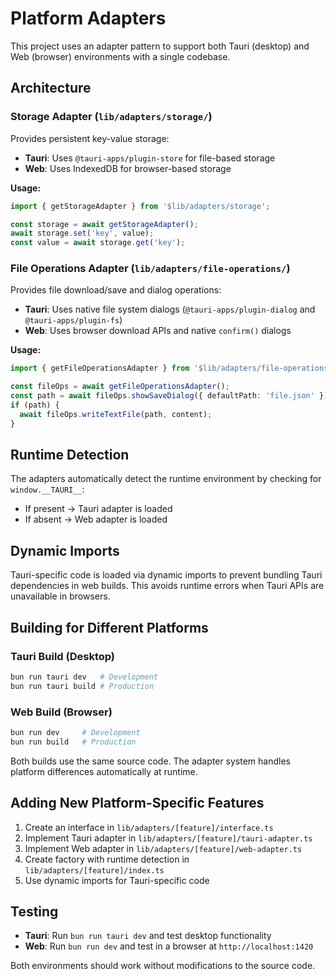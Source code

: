 # Platform Adapters

This project uses an adapter pattern to support both Tauri (desktop) and Web (browser) environments with a single codebase.

## Architecture

### Storage Adapter (`lib/adapters/storage/`)

Provides persistent key-value storage:
- **Tauri**: Uses `@tauri-apps/plugin-store` for file-based storage
- **Web**: Uses IndexedDB for browser-based storage

**Usage:**
```typescript
import { getStorageAdapter } from '$lib/adapters/storage';

const storage = await getStorageAdapter();
await storage.set('key', value);
const value = await storage.get('key');
```

### File Operations Adapter (`lib/adapters/file-operations/`)

Provides file download/save and dialog operations:
- **Tauri**: Uses native file system dialogs (`@tauri-apps/plugin-dialog` and `@tauri-apps/plugin-fs`)
- **Web**: Uses browser download APIs and native `confirm()` dialogs

**Usage:**
```typescript
import { getFileOperationsAdapter } from '$lib/adapters/file-operations';

const fileOps = await getFileOperationsAdapter();
const path = await fileOps.showSaveDialog({ defaultPath: 'file.json' });
if (path) {
  await fileOps.writeTextFile(path, content);
}
```

## Runtime Detection

The adapters automatically detect the runtime environment by checking for `window.__TAURI__`:
- If present → Tauri adapter is loaded
- If absent → Web adapter is loaded

## Dynamic Imports

Tauri-specific code is loaded via dynamic imports to prevent bundling Tauri dependencies in web builds. This avoids runtime errors when Tauri APIs are unavailable in browsers.

## Building for Different Platforms

### Tauri Build (Desktop)
```bash
bun run tauri dev   # Development
bun run tauri build # Production
```

### Web Build (Browser)
```bash
bun run dev     # Development
bun run build   # Production
```

Both builds use the same source code. The adapter system handles platform differences automatically at runtime.

## Adding New Platform-Specific Features

1. Create an interface in `lib/adapters/[feature]/interface.ts`
2. Implement Tauri adapter in `lib/adapters/[feature]/tauri-adapter.ts`
3. Implement Web adapter in `lib/adapters/[feature]/web-adapter.ts`
4. Create factory with runtime detection in `lib/adapters/[feature]/index.ts`
5. Use dynamic imports for Tauri-specific code

## Testing

- **Tauri**: Run `bun run tauri dev` and test desktop functionality
- **Web**: Run `bun run dev` and test in a browser at `http://localhost:1420`

Both environments should work without modifications to the source code.
